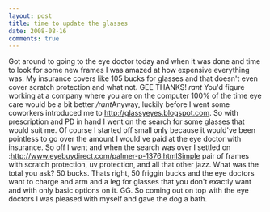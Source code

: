 ```yaml
---
layout: post
title: time to update the glasses
date: 2008-08-16
comments: true
---
```


Got around to going to the eye doctor today and when it was done and time to look for some new frames I was amazed at how expensive everything was. My insurance covers like 105 bucks for glasses and that doesn't even cover scratch protection and what not. GEE THANKS! *rant* You'd figure working at a company where you are on the computer 100% of the time eye care would be a bit better */rant*Anyway, luckily before I went some coworkers introduced me to http://glassyeyes.blogspot.com. So with prescription and PD in hand I went on the search for some glasses that would suit me. Of course I started off small only because it would've been pointless to go over the amount I would've paid at the eye doctor with insurance. So off I went and when the search was over I settled on :http://www.eyebuydirect.com/palmer-p-1376.htmlSimple pair of frames with scratch protection, uv protection, and all that other jazz. What was the total you ask? 50 bucks. Thats right, 50 friggin bucks and the eye doctors want to charge and arm and a leg for glasses that you don't exactly want and with only basic options on it. GG. So coming out on top with the eye doctors I was pleased with myself and gave the dog a bath.




